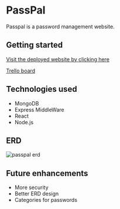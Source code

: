 
# PassPal

Passpal is a password management website.




## Getting started
[Visit the deployed website by clicking here](https://passpal.onrender.com)

[Trello board](trello.com)
## Technologies used
 + MongoDB
 + Express MiddleWare
 + React
 + Node.js

## ERD
![passpal erd](https://i.imgur.com/0wvMzGA.png)
## Future enhancements
+ More security
+ Better ERD design
+ Categories for passwords
